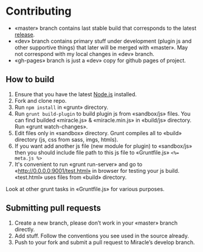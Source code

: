 # Contributing
- «master» branch contains last stable build that corresponds to the latest [release](https://github.com/MaximDubrovin/miracle/releases).
- «dev» branch contains primary stuff under development (plugin js and other supportive things) that later will be merged with «master». May not correspond with my local changes in «dev» branch.
- «gh-pages» branch is just a «dev» copy for github pages of project.

## How to build
1. Ensure that you have the latest [Node.js](nodejs.org) installed.
2. Fork and clone repo.
3. Run ```npm install``` in «grunt» directory.
4. Run ```grunt build-plugin``` to build plugin js from «sandbox/js» files. You can find builded «miracle.js» & «miracle.min.js» in «build/js» directory. Run «grunt watch-changes».
5. Edit files only in «sandbox» directory. Grunt compiles all to «build» directory (js, css from sass, imgs, htmls).
6. If you want add another js file (new module for plugin) to «sandbox/js» then you should include file path to this js file to «Gruntfile.js» ```<%= meta.js %>```
7. It's convenient to run «grunt run-server» and go to «http://0.0.0.0:9001/test.html» in browser for testing your js build. «test.html» uses files from «build» directory.

Look at other grunt tasks in «Gruntfile.js» for various purposes.

## Submitting pull requests
1. Create a new branch, please don’t work in your «master» branch directly.
2. Add stuff. Follow the conventions you see used in the source already.
3. Push to your fork and submit a pull request to Miracle’s develop branch.
